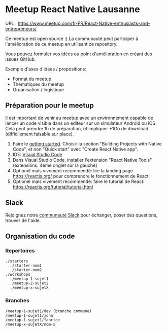 # Meetup React Native Lausanne
URL : https://www.meetup.com/fr-FR/React-Native-enthusiasts-and-entrepreneurs/

Ce meetup est open source :) La communauté peut participer à l'amélioration de ce meetup en utilisant ce repository.

Vous pouvez formuler vos idées ou point d'amélioration en créant des issues GitHub.

Exemple d'axes d'idées / propositions:
- Format du meetup
- Thématiques du meetup
- Organisation / logistique

## Préparation pour le meetup
Il est important de venir au meetup avec un environnement capable de lancer un code visible dans un editeur sur un simulateur Android ou iOS. Cela peut prendre 1h de préparation, et impliquer +1Go de download (difficilement faisable sur place).

1) Faire le [getting started](https://facebook.github.io/react-native/docs/getting-started.html). Choisir la section "Building Projects with Native Code", et non "Quick start" avec "Create React Native app".
2) IDE: [Visual Studio Code](https://code.visualstudio.com/)
3) Dans Visual Studio Code, installer l'extension "React Native Tools" (extensions: 4ème onglet sur la gauche)
4) Optionel mais vivement recommendé: lire la landing page https://reactjs.org/ pour comprendre le fonctionnement de React
5) Optionel mais vivement recommendé: faire le tutorial de React: https://reactjs.org/tutorial/tutorial.html

## Slack
Rejoignez notre [communauté Slack](https://join.slack.com/t/rn-romandie/shared_invite/enQtMzg3Mjc4NzEwOTk3LTkwODdkNjBkZGM3ZmM3MzI0ODljYjZmNGFlYTgyYTRkYjM0NTRjYWZjMDU2MmY3MWRkYWQ5MjBmNDI5OGYzYWQ) pour échanger, poser des questions, trouver de l'aide.

## Organisation du code
### Repertoires
```
./starters
  ./starter-nom1
  ./starter-nom2
./workshops
  ./meetup-1-sujet1
  ./meetup-2-sujet2
  ./meetup-x-sujetX
```

### Branches
```
/meetup-1-sujet1/dev (branche commune)
/meetup-1-sujet1/john
/meetup-1-sujet1/fabrice
/meetup-x-sujetX/nom-x
```
